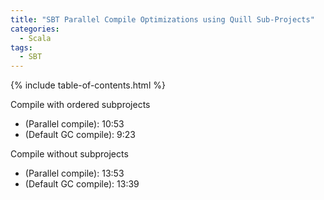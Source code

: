 ```yaml
---
title: "SBT Parallel Compile Optimizations using Quill Sub-Projects"
categories:
  - Scala
tags:
  - SBT
---
```


{% include table-of-contents.html %}

Compile with ordered subprojects
- (Parallel compile): 10:53
- (Default GC compile): 9:23
 
Compile without subprojects
- (Parallel compile): 13:53
- (Default GC compile): 13:39

